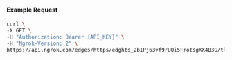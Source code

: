 <!-- Code generated for API Clients. DO NOT EDIT. -->

#### Example Request

```bash
curl \
-X GET \
-H "Authorization: Bearer {API_KEY}" \
-H "Ngrok-Version: 2" \
https://api.ngrok.com/edges/https/edghts_2bIPj63vf9rUQi5FrotsgXX4B3G/tls_termination
```
